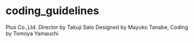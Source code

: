 # coding_guidelines
 Plus Co.,Ltd.
 Director by Takuji Sato
 Designed by Mayuko Tanabe,
 Coding by Tomoya Yamauchi